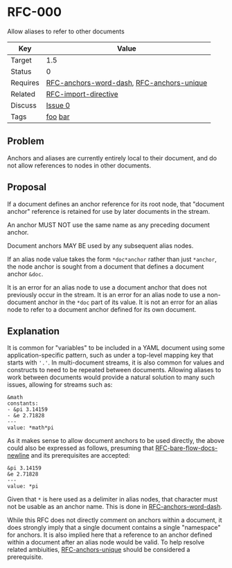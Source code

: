 RFC-000
=======

Allow aliases to refer to other documents


| Key | Value |
| --- | --- |
| Target | 1.5 |
| Status | 0 |
| Requires | [RFC-anchors-word-dash](RFC-anchors-word-dash.md), [RFC-anchors-unique](RFC-anchors-unique.md) |
| Related | [RFC-import-directive](RFC-import-directive.md) |
| Discuss | [Issue 0](../../issues/0) |
| Tags | [foo]() [bar]() |


## Problem

Anchors and aliases are currently entirely local to their document, and do not allow references to nodes in other documents.


## Proposal

If a document defines an anchor reference for its root node, that "document anchor" reference is retained for use by later documents in the stream.

An anchor MUST NOT use the same name as any preceding document anchor.

Document anchors MAY BE used by any subsequent alias nodes.

If an alias node value takes the form `*doc*anchor` rather than just `*anchor`, the node anchor is sought from a document that defines a document anchor `&doc`.

It is an error for an alias node to use a document anchor that does not previously occur in the stream.
It is an error for an alias node to use a non-document anchor in the `*doc` part of its value.
It is not an error for an alias node to refer to a document anchor defined for its own document.


## Explanation

It is common for "variables" to be included in a YAML document using some application-specific pattern, such as under a top-level mapping key that starts with `'.'`.
In multi-document streams, it is also common for values and constructs to need to be repeated between documents.
Allowing aliases to work between documents would provide a natural solution to many such issues, allowing for streams such as:

```
&math
constants:
- &pi 3.14159
- &e 2.71828
---
value: *math*pi
```

As it makes sense to allow document anchors to be used directly, the above could also be expressed as follows, presuming that [RFC-bare-flow-docs-newline](RFC-bare-flow-docs-newline.md) and its prerequisites are accepted:

```
&pi 3.14159
&e 2.71828
---
value: *pi
```

Given that `*` is here used as a delimiter in alias nodes, that character must not be usable as an anchor name.
This is done in [RFC-anchors-word-dash](RFC-anchors-word-dash.md).

While this RFC does not directly comment on anchors within a document, it does strongly imply that a single document contains a single "namespace" for anchors.
It is also implied here that a reference to an anchor defined within a document after an alias node would be valid.
To help resolve related ambiuities, [RFC-anchors-unique](RFC-anchors-unique.md) should be considered a prerequisite.
